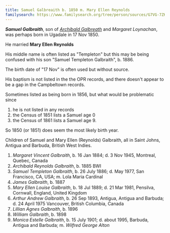 ```yaml
---
title: Samuel Galbreaith b. 1850 m. Mary Ellen Reynolds
familysearch: https://www.familysearch.org/tree/person/sources/G7VG-7ZK
---
```

***Samuel Galbraith***, son of *[Archibald Galbreath](galbreath-archibald-1803.md)* and *Margaret Loynachan*,
was perhaps born in Ugadale in 17 Nov 1850.

He married **Mary Ellen Reynolds**

His middle name is often listed as "Templeton" but this may be being confused with his son "Samuel Templeton Galbraith", b. 1886.

The birth date of "17 Nov" is often used but without source.

His baptism is not listed in the the OPR records, and there doesn't appear to be a gap in the Campbeltown records.

Sometimes listed as being born in 1856, but what would be problematic since 

1. he is not listed in any records
2. the Census of 1851 lists a Samuel age 0
3. the Census of 1861 lists a Samuel age 9.

So 1850 (or 1851) does seem the most likely birth year.

Children of Samuel and Mary Ellen (Reynolds) Galbraith, all in Saint Johns,  Antigua and Barbuda, British West Indies.

1. *Margaret Vincent Galbraith*, b. 16 Jan 1884; d. 3 Nov 1945, Montreal, Quebec, Canada
2. *Archibald Reynolds Galbraith*, b. 1885 BWI
3. *Samuel Templeton Galbraith*, b. 26 July 1886; d. May 1977, San Francisco, CA, USA; m. Lola Maria Cardinal
4. *James Galbraith*, b. 1887
5. *Mary Ellen Louise Galbraith*,  b. 18 Jul 1889; d. 21 Mar 1981, Pensilva, Cornwall, England, United Kingdom
6. *Arthur Andrew Galbraith*, b. 26 Sep 1893, Antigua, Antigua and Barbuda; d. 24 April 1975 Vancouver, British Columbia, Canada
7. *Lillian Agnes Galbraith*, b. 1896
8. *William Galbraith*, b. 1898
9. *Monica Estelle Galbraith*, b. 15 July 1901; d. about 1995, Barbuda, Antigua and Barbuda; m.  *Wilfred George Alton*

